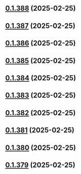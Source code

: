 ## [0.1.388](https://github.com/binary-braids/terraform-oracle/compare/v0.1.387...v0.1.388) (2025-02-25)



## [0.1.387](https://github.com/binary-braids/terraform-oracle/compare/v0.1.386...v0.1.387) (2025-02-25)



## [0.1.386](https://github.com/binary-braids/terraform-oracle/compare/v0.1.385...v0.1.386) (2025-02-25)



## [0.1.385](https://github.com/binary-braids/terraform-oracle/compare/v0.1.384...v0.1.385) (2025-02-25)



## [0.1.384](https://github.com/binary-braids/terraform-oracle/compare/v0.1.383...v0.1.384) (2025-02-25)



## [0.1.383](https://github.com/binary-braids/terraform-oracle/compare/v0.1.382...v0.1.383) (2025-02-25)



## [0.1.382](https://github.com/binary-braids/terraform-oracle/compare/v0.1.381...v0.1.382) (2025-02-25)



## [0.1.381](https://github.com/binary-braids/terraform-oracle/compare/v0.1.380...v0.1.381) (2025-02-25)



## [0.1.380](https://github.com/binary-braids/terraform-oracle/compare/v0.1.379...v0.1.380) (2025-02-25)



## [0.1.379](https://github.com/binary-braids/terraform-oracle/compare/v0.1.378...v0.1.379) (2025-02-25)



